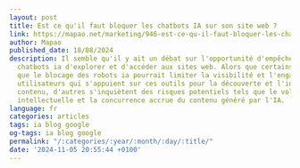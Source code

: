 ```yaml
---
layout: post
title: Est ce qu'il faut bloquer les chatbots IA sur son site web ?
link: https://mapao.net/marketing/946-est-ce-qu-il-faut-bloquer-les-chatbots-ia-sur-son-site-web.html
author: Mapao
published_date: 18/08/2024
description: Il semble qu'il y ait un débat sur l'opportunité d'empêcher ou non les
  chatbots ia d'explorer et d'accéder aux sites web. Alors que certains soutiennent
  que le blocage des robots ia pourrait limiter la visibilité et l'engagement des
  utilisateurs qui s'appuient sur ces outils pour la découverte et l'interaction de
  contenu, d'autres s'inquiètent des risques potentiels tels que le vol de propriété
  intellectuelle et la concurrence accrue du contenu généré par l'IA.
language: fr
categories: articles
tags: ia blog google
og-tags: ia blog google
permalink: "/:categories/:year/:month/:day/:title/"
date: '2024-11-05 20:55:44 +0100'
---
```

